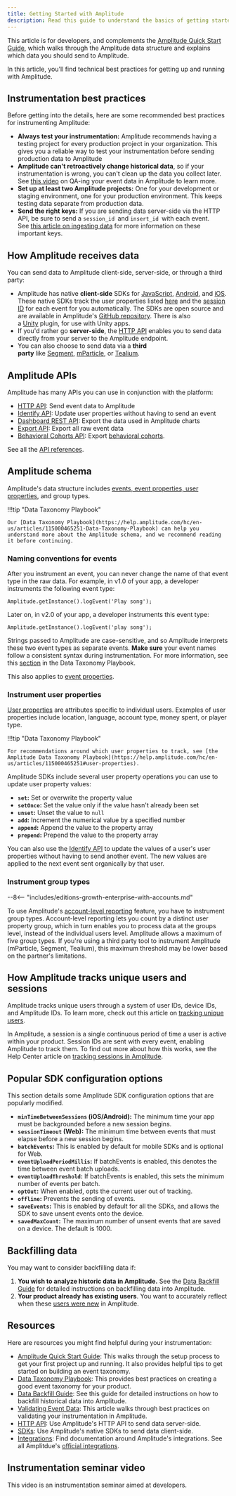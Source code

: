 ```yaml
---
title: Getting Started with Amplitude
description: Read this guide to understand the basics of getting started with Amplitude instrumentation.
---
```


This article is for developers, and complements the [Amplitude Quick Start Guide](https://help.amplitude.com/hc/en-us/sections/201146908-Amplitude-Quick-Start-Guide), which walks through the Amplitude data structure and explains which data you should send to Amplitude.

In this article, you'll find technical best practices for getting up and running with Amplitude.

## Instrumentation best practices

Before getting into the details, here are some recommended best practices for instrumenting Amplitude:

- **Always test your instrumentation:** Amplitude recommends having a testing project for every production project in your organization. This gives you a reliable way to test your instrumentation before sending production data to Amplitude
- **Amplitude can't retroactively change historical data**, so if your instrumentation is wrong, you can't clean up the data you collect later. See [this video](https://help.amplitude.com/hc/en-us/articles/115001574688-How-to-Validate-Your-Event-Data-in-Amplitude) on QA-ing your event data in Amplitude to learn more. 
- **Set up at least two Amplitude projects:** One for your development or staging environment, one for your production environment. This keeps testing data separate from production data. 
- **Send the right keys:** If you are sending data server-side via the HTTP API, be sure to send a `session_id `and `insert_id `with each event. See [this article on ingesting data](https://help.amplitude.com/hc/en-us/articles/204771828#optional-keys) for more information on these important keys.

## How Amplitude receives data

You can send data to Amplitude client-side, server-side, or through a third party:

- Amplitude has native **client-side** SDKs for [JavaScript](https://help.amplitude.com/hc/en-us/articles/115001361248), [Android](https://help.amplitude.com/hc/en-us/articles/115002935588-Android-SDK-Installation), and [iOS](https://help.amplitude.com/hc/en-us/articles/115002278527-iOS-SDK-Installation). These native SDKs track the user properties listed [here](https://help.amplitude.com/hc/en-us/articles/215562387-Appendix-Amplitude-User-Property-Definitions) and the [session ID](https://help.amplitude.com/hc/en-us/articles/115002323627#session-id) for each event for you automatically. The SDKs are open source and are available in Amplitude's [GitHub repository](https://github.com/amplitude).
    There is also a [Unity](https://help.amplitude.com/hc/en-us/articles/115002991968-Unity-Plugin-Installation) plugin, for use with Unity apps.
- If you'd rather go **server-side**, the [HTTP API](../analytics/apis/http-v2-api) enables you to send data directly from your server to the Amplitude endpoint.
- You can also choose to send data via a **third party** like [Segment](https://segment.com/), [mParticle](https://www.mparticle.com/), or [Tealium](https://tealium.com/). 

## Amplitude APIs

Amplitude has many APIs you can use in conjunction with the platform:

- [HTTP API](../analytics/apis/http-v2-api): Send event data to Amplitude
- [Identify API](../analytics/apis/identify-api): Update user properties without having to send an event
- [Dashboard REST API](../analytics/apis/dashboard-rest-api): Export the data used in Amplitude charts
- [Export API](../analytics/apis/export-api): Export all raw event data
- [Behavioral Cohorts API](../analytics/apis/behavioral-cohorts-api): Export [behavioral cohorts](https://help.amplitude.com/hc/en-us/articles/231881448-Amplitude-2-0-Behavioral-Cohorts). 

See all the [API references](../analytics/#api-references). 

## Amplitude schema

Amplitude's data structure includes [events, event properties, user properties](https://help.amplitude.com/hc/en-us/articles/360047138392), and group types. 

!!!tip "Data Taxonomy Playbook"

    Our [Data Taxonomy Playbook](https://help.amplitude.com/hc/en-us/articles/115000465251-Data-Taxonomy-Playbook) can help you understand more about the Amplitude schema, and we recommend reading it before continuing. 

### Naming conventions for events

After you instrument an event, you can never change the name of that event type in the raw data. For example, in v1.0 of your app, a developer instruments the following event type:

`Amplitude.getInstance().logEvent('Play song');`

Later on, in v2.0 of your app, a developer instruments this event type:

`Amplitude.getInstance().logEvent('play song');`

Strings passed to Amplitude are case-sensitive, and so Amplitude interprets these two event types as separate events. **Make sure** your event names follow a consistent syntax during instrumentation. For more information, see this [section](https://help.amplitude.com/hc/en-us/articles/115000465251#how-should-i-name-my-events) in the Data Taxonomy Playbook.

This also applies to [event properties](https://help.amplitude.com/hc/en-us/articles/115000465251#event-properties).

### Instrument user properties

[User properties](https://help.amplitude.com/hc/en-us/articles/115002380567) are attributes specific to individual users. Examples of user properties include location, language, account type, money spent, or player type.

!!!tip "Data Taxonomy Playbook"

    For recommendations around which user properties to track, see [the Amplitude Data Taxonomy Playbook](https://help.amplitude.com/hc/en-us/articles/115000465251#user-properties). 

Amplitude SDKs include several user property operations you can use to update user property values:

- **`set`:** Set or overwrite the property value
- **`setOnce`:** Set the value only if the value hasn't already been set
- **`unset`:** Unset the value to `null`
- **`add`:** Increment the numerical value by a specified number
- **`append`:** Append the value to the property array
- **`prepend`:** Prepend the value to the property array

You can also use the [Identify API](../analytics/apis/identify-api) to update the values of a user's user properties without having to send another event. The new values are applied to the next event sent organically by that user. 

### Instrument group types

--8<-- "includes/editions-growth-enterprise-with-accounts.md"

To use Amplitude's [account-level reporting](https://help.amplitude.com/hc/en-us/articles/115001765532#account-level-reporting) feature, you have to instrument group types. Account-level reporting lets you count by a distinct user property group, which in turn enables you to process data at the groups level, instead of the individual users level. Amplitude allows a maximum of five group types. If you're using a third party tool to instrument Amplitude (mParticle, Segment, Tealium), this maximum threshold may be lower based on the partner's limitations. 

## How Amplitude tracks unique users and sessions

Amplitude tracks unique users through a system of user IDs, device IDs, and Amplitude IDs. To learn more, check out this article on [tracking unique users](https://help.amplitude.com/hc/en-us/articles/115003135607-Tracking-Unique-Users).

In Amplitude, a session is a single continuous period of time a user is active within your product. Session IDs are sent with every event, enabling Amplitude to track them. To find out more about how this works, see the Help Center article on [tracking sessions in Amplitude](https://help.amplitude.com/hc/en-us/articles/115002323627-Tracking-Sessions).

## Popular SDK configuration options

This section details some Amplitude SDK configuration options that are popularly modified.

- **`minTimeBetweenSessions` (iOS/Android):** The minimum time your app must be backgrounded before a new session begins.
- **`sessionTimeout` (Web):** The minimum time between events that must elapse before a new session begins.
- **`batchEvents`:** This is enabled by default for mobile SDKs and is optional for Web.
- **`eventUploadPeriodMillis`:** If batchEvents is enabled, this denotes the time between event batch uploads.
- **`eventUploadThreshold`:** If batchEvents is enabled, this sets the minimum number of events per batch.
- **`optOut`:** When enabled, opts the current user out of tracking.
- **`offline`:** Prevents the sending of events.
- **`saveEvents`:** This is enabled by default for all the SDKs, and allows the SDK to save unsent events onto the device.
- **`savedMaxCount`:** The maximum number of unsent events that are saved on a device. The default is 1000. 

## Backfilling data

You may want to consider backfilling data if:

1. **You wish to analyze historic data in Amplitude.** See the [Data Backfill Guide](../analytics/data-backfill-guide) for detailed instructions on backfilling data into Amplitude.
2. **Your product already has existing users**. You want to accurately reflect when these [users were new](https://help.amplitude.com/hc/en-us/articles/360052734691#h_01EQFSJ5YFEGM5TKTY4XS5J2DY) in Amplitude.

## Resources

Here are resources you might find helpful during your instrumentation:

- [Amplitude Quick Start Guide](https://help.amplitude.com/hc/en-us/sections/201146908-Amplitude-Quick-Start-Guide): This walks through the setup process to get your first project up and running. It also provides helpful tips to get started on building an event taxonomy.
- [Data Taxonomy Playbook](https://help.amplitude.com/hc/en-us/articles/115000465251-Data-Taxonomy-Playbook): This provides best practices on creating a good event taxonomy for your product. 
- [Data Backfill Guide](../analytics/data-backfill-guide): See this guide for detailed instructions on how to backfill historical data into Amplitude.
- [Validating Event Data](../data/debugger): This article walks through best practices on validating your instrumentation in Amplitude.
- [HTTP API](../analytics/apis/http-v2-api): Use Amplitude's HTTP API to send data server-side. 
- [SDKs](../data/sources/#sdks): Use Amplitude's native SDKs to send data client-side.
- [Integrations](https://help.amplitude.com/hc/en-us/sections/201147128-Integrations): Find documentation around Amplitude's integrations. See all Amplitdue's [official integrations](https://amplitude.com/integrations). 

## Instrumentation seminar video

This video is an instrumentation seminar aimed at developers. 

<script src="https://fast.wistia.com/embed/medias/2gktk4s3o8.jsonp" async=""></script>
<script src="https://fast.wistia.com/assets/external/E-v1.js" async=""></script>
</p>
<div class="wistia_responsive_padding" style="padding: 56.25% 0 0 0; position: relative;">
<div class="wistia_responsive_wrapper" style="height: 100%; left: 0; position: absolute; top: 0; width: 100%;">
<div class="wistia_embed wistia_async_2gktk4s3o8 videoFoam=true wysiwyg-text-align-left" style="height: 100%; width: 100%;">&nbsp;</div>
</div>
</div>
